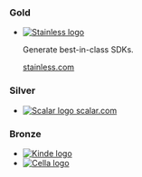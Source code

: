 ### Gold

<ul class="gold">
  <li>
    <a href="https://kutt.it/pkEZyc" style="height: 50px;" target="_blank">
      <picture>
        <source srcset="/images/stainless-logo-wordmark-480w.webp" media="(max-width: 480px)" type="image/webp" />
        <source srcset="/images/stainless-logo-wordmark-768w.webp" media="(max-width: 768px)" type="image/webp" />
        <source srcset="/images/stainless-logo-wordmark-1200w.webp" media="(min-width: 769px)" type="image/webp" />
        <img alt="Stainless logo" loading="lazy" src="/images/stainless-logo-wordmark-1200w.png" />
      </picture>
    </a>
    <p>
      Generate best-in-class SDKs.
    </p>
    <a href="https://kutt.it/pkEZyc" target="_blank">
      stainless.com
    </a>
  </li>
</ul>

### Silver

<ul class="silver">
  <li>
    <a href="https://kutt.it/skQUVd" style="height: 40px;" target="_blank">
      <picture>
        <source srcset="/images/scalar-logo-wordmark-480w.webp" media="(max-width: 480px)" type="image/webp" />
        <source srcset="/images/scalar-logo-wordmark-768w.webp" media="(max-width: 768px)" type="image/webp" />
        <source srcset="/images/scalar-logo-wordmark-1200w.webp" media="(min-width: 769px)" type="image/webp" />
        <img alt="Scalar logo" loading="lazy" src="/images/scalar-logo-wordmark-1200w.png" />
      </picture>
    </a>
    <a href="https://kutt.it/skQUVd" target="_blank">
      scalar.com
    </a>
  </li>
</ul>

### Bronze

<ul class="bronze">
  <li>
    <a href="https://kutt.it/YpaKsX" style="height: 20px;" target="_blank">
      <picture>
        <source srcset="/images/kinde-logo-wordmark-480w.webp" media="(max-width: 480px)" type="image/webp" />
        <source srcset="/images/kinde-logo-wordmark-768w.webp" media="(max-width: 768px)" type="image/webp" />
        <source srcset="/images/kinde-logo-wordmark-1200w.webp" media="(min-width: 769px)" type="image/webp" />
        <img alt="Kinde logo" loading="lazy" src="/images/kinde-logo-wordmark-1200w.png" />
      </picture>
    </a>
  </li>
  <li>
    <a href="https://kutt.it/KkqSaw" style="height: 20px;" target="_blank">
      <picture>
        <source srcset="/images/cella-logo-wordmark-480w.webp" media="(max-width: 480px)" type="image/webp" />
        <source srcset="/images/cella-logo-wordmark-768w.webp" media="(max-width: 768px)" type="image/webp" />
        <source srcset="/images/cella-logo-wordmark-1200w.webp" media="(min-width: 769px)" type="image/webp" />
        <img alt="Cella logo" loading="lazy" src="/images/cella-logo-wordmark-1200w.png" />
      </picture>
    </a>
  </li>
</ul>
